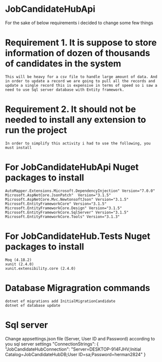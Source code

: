 # JobCandidateHubApi
For the sake of below requirements i decided to change some few things
# Requirement 1. It is suppose to store information of dozen of thousands of candidates in the system
    This will be heavy for a csv file to handle large amount of data. And in order to update a record we are going to pull all the records and update a single record this is expensive in terms of speed so i saw a need to use Sql server database with Entity framework.

# Requirement 2. It should not be needed to install any extension to run the project
    In order to simplify this activity i had to use the following, you must install
# For JobCandidateHubApi Nuget packages to install
    AutoMapper.Extensions.Microsoft.DependencyInjection" Version="7.0.0"
    Microsoft.AspNetCore.JsonPatch"  Version="3.1.5"
    Microsoft.AspNetCore.Mvc.NewtonsoftJson" Version="3.1.5"
    Microsoft.EntityFrameworkCore" Version="3.1.5"
    Microsoft.EntityFrameworkCore.Design" Version="3.1.5"
    Microsoft.EntityFrameworkCore.SqlServer" Version="3.1.5"
    Microsoft.EntityFrameworkCore.Tools" Version="3.1.3"

# For JobCandidateHub.Tests Nuget packages to install
    Moq (4.18.2)
    xunit (2.4.0)
    xunit.extensibility.core (2.4.0)


# Database Migragration commands
    dotnet ef migrations add InitialMigrationCandidate
    dotnet ef database update

# Sql server
Change appsettings.json file (Server, User ID and Password) according to you sql server settings
  "ConnectionStrings": {
    "JobCandidateHubConnection": "Server=DESKTOP-914FJHV;Initial Catalog=JobCandidateHubDB;User ID=sa;Password=herman2824"
  }



